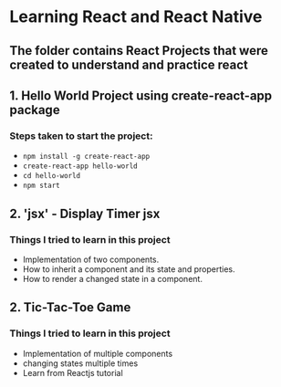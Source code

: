 # Learning React and React Native

## The folder contains React Projects that were created to understand and practice react

## 1. Hello World Project using create-react-app package

### Steps taken to start the project:

* `npm install -g create-react-app`
* `create-react-app hello-world`
* `cd hello-world`
* `npm start`

## 2. 'jsx' - Display Timer jsx

### Things I tried to learn in this project

* Implementation of two components.
* How to inherit a component and its state and properties.
* How to render a changed state in a component.

## 2. Tic-Tac-Toe Game

### Things I tried to learn in this project

* Implementation of multiple components
* changing states multiple times
* Learn from Reactjs tutorial
